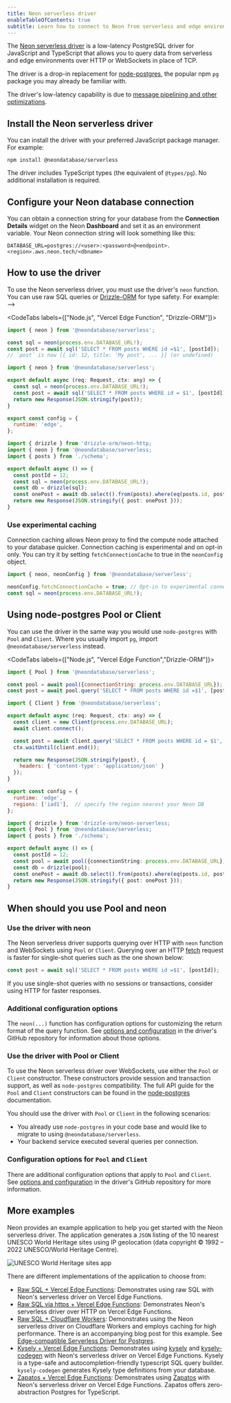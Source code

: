 ```yaml
---
title: Neon serverless driver
enableTableOfContents: true
subtitle: Learn how to connect to Neon from serverless and edge environments over HTTP or WebSockets
---
```


The [Neon serverless driver](https://github.com/neondatabase/serverless) is a low-latency PostgreSQL driver for JavaScript and TypeScript that allows you to query data from serverless and edge environments over HTTP or WebSockets in place of TCP.

The driver is a drop-in replacement for [node-postgres](https://node-postgres.com/), the popular npm `pg` package you may already be familiar with.

The driver's low-latency capability is due to [message pipelining and other optimizations](https://neon.tech/blog/quicker-serverless-postgres).

## Install the Neon serverless driver

You can install the driver with your preferred JavaScript package manager. For example:

```shell
npm install @neondatabase/serverless
```

The driver includes TypeScript types (the equivalent of `@types/pg`). No additional installation is required.

## Configure your Neon database connection

You can obtain a connection string for your database from the **Connection Details** widget on the Neon **Dashboard** and set it as an environment variable. Your Neon connection string will look something like this:

```shell
DATABASE_URL=postgres://<user>:<password>@<endpoint>.<region>.aws.neon.tech/<dbname>
```

## How to use the driver

To use the Neon serverless driver, you must use the driver's `neon` function. You can use raw SQL queries or [Drizzle-ORM](https://orm.drizzle.team/docs/installation-and-db-connection/postgresql/neon) for type safety. For example: -->

<CodeTabs labels={["Node.js", "Vercel Edge Function", "Drizzle-ORM"]}>

```javascript
import { neon } from '@neondatabase/serverless';

const sql = neon(process.env.DATABASE_URL!);
const post = await sql('SELECT * FROM posts WHERE id =$1', [postId]);
// `post` is now [{ id: 12, title: 'My post', ... }] (or undefined)
```
```js
import { neon } from '@neondatabase/serverless';

export default async (req: Request, ctx: any) => {
  const sql = neon(process.env.DATABASE_URL!);
  const post = await sql('SELECT * FROM posts WHERE id = $1', [postId]);
  return new Response(JSON.stringify(post));
}

export const config = {
  runtime: 'edge',
};
```

```typescript
import { drizzle } from 'drizzle-orm/neon-http;
import { neon } from '@neondatabase/serverless;
import { posts } from './schema';

export default async () => {
  const postId = 12;
  const sql = neon(process.env.DATABASE_URL!);
  const db = drizzle(sql);
  const onePost = await db.select().from(posts).where(eq(posts.id, postId));
  return new Response(JSON.stringify({ post: onePost }));
}
```

</CodeTabs>

### Use experimental caching

Connection caching allows Neon proxy to find the compute node attached to your database quicker. Connection caching is experimental and on opt-in only. You can try it by setting `fetchConnectionCache` to true in the `neonConfig` object.

```ts
import { neon, neonConfig } from '@neondatabase/serverless';

neonConfig.fetchConnectionCache = true; // Opt-in to experimental connection caching
const sql = neon(process.env.DATABASE_URL!);
```

## Using node-postgres Pool or Client

You can use the driver in the same way you would use `node-postgres` with `Pool` and `Client`. Where you usually import `pg`, import `@neondatabase/serverless` instead.

<CodeTabs labels={["Node.js", "Vercel Edge Function","Drizzle-ORM"]}>

```javascript
import { Pool } from '@neondatabase/serverless';

const pool = await pool({connectionString: process.env.DATABASE_URL});
const post = await pool.query('SELECT * FROM posts WHERE id =$1', [postId]);
```

```js
import { Client } from '@neondatabase/serverless';

export default async (req: Request, ctx: any) => {
  const client = new Client(process.env.DATABASE_URL);
  await client.connect();

  const post = await client.query('SELECT * FROM posts WHERE id = $1', [postId]);
  ctx.waitUntil(client.end());

  return new Response(JSON.stringify(post), { 
    headers: { 'content-type': 'application/json' }
  });
}

export const config = {
  runtime: 'edge',
  regions: ['iad1'],  // specify the region nearest your Neon DB
};
```

```typescript
import { drizzle } from 'drizzle-orm/neon-serverless;
import { Pool } from '@neondatabase/serverless;
import { posts } from './schema';

export default async () => {
  const postId = 12;
  const pool = await pool({connectionString: process.env.DATABASE_URL});
  const db = drizzle(pool);
  const onePost = await db.select().from(posts).where(eq(posts.id, postId));
  return new Response(JSON.stringify({ post: onePost }));
}
```

</CodeTabs>

## When should you use Pool and neon

### Use the driver with neon

The Neon serverless driver supports querying over HTTP with `neon` function and WebSockets using `Pool` or `Client`. Querying over an HTTP [fetch](https://developer.mozilla.org/en-US/docs/Web/API/Fetch_API) request is faster for single-shot queries such as the one shown below: 

```js
const post = await sql('SELECT * FROM posts WHERE id =$1', [postId]);
```

If you use single-shot queries with no sessions or transactions, consider using HTTP for faster responses.

### Additional configuration options

The `neon(...)` function has configuration options for customizing the return format of the query function. See [options and configuration](https://github.com/neondatabase/serverless/blob/main/CONFIG.md#options-and-configuration) in the driver's GitHub repository for information about those options.

### Use the driver with Pool or Client

To use the Neon serverless driver over WebSockets, use either the `Pool` or `Client` constructor. These constructors provide session and transaction support, as well as `node-postgres` compatibility. The full API guide for the `Pool` and `Client` constructors can be found in the [node-postgres](https://node-postgres.com/) documentation.

You should use the driver with `Pool` or `Client` in the following scenarios:
- You already use `node-postgres` in your code base and would like to migrate to using `@neondatabase/serverless`.
- Your backend service executed several queries per connection.

### Configuration options for `Pool` and `Client`

There are additional configuration options that apply to `Pool` and `Client`. See [options and configuration](https://github.com/neondatabase/serverless/blob/main/CONFIG.md#options-and-configuration) in the driver's GitHub repository for more information.

## More examples

Neon provides an example application to help you get started with the Neon serverless driver. The application generates a `JSON` listing of the 10 nearest UNESCO World Heritage sites using IP geolocation (data copyright © 1992 – 2022 UNESCO/World Heritage Centre).

![UNESCO World Heritage sites app](/docs/relnotes/unesco_sites.png)

There are different implementations of the application to choose from:

- [Raw SQL + Vercel Edge Functions](https://github.com/neondatabase/neon-vercel-rawsql): Demonstrates using raw SQL with Neon's serverless driver on Vercel Edge Functions.
- [Raw SQL via https + Vercel Edge Functions](https://github.com/neondatabase/neon-vercel-http): Demonstrates Neon's serverless driver over HTTP on Vercel Edge Functions.
- [Raw SQL + Cloudflare Workers](https://github.com/neondatabase/serverless-cfworker-demo): Demonstrates using the Neon serverless driver on Cloudflare Workers and employs caching for high performance. There is an accompanying blog post for this example. See [Edge-compatible Serverless Driver for Postgres](https://neon.tech/blog/serverless-driver-for-postgres).
- [Kysely + Vercel Edge Functions](https://github.com/neondatabase/neon-vercel-kysely): Demonstrates using [kysely](https://github.com/koskimas/kysely) and [kysely-codegen](https://github.com/RobinBlomberg/kysely-codegen) with Neon's serverless driver on Vercel Edge Functions. Kysely is a type-safe and autocompletion-friendly typescript SQL query builder. `kysely-codegen` generates Kysely type definitions from your database.
- [Zapatos + Vercel Edge Functions](https://github.com/neondatabase/neon-vercel-zapatos): Demonstrates using [Zapatos](https://jawj.github.io/zapatos/) with Neon's serverless driver on Vercel Edge Functions. Zapatos offers zero-abstraction Postgres for TypeScript.
